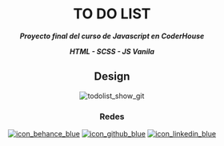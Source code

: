 <div align='center'>
<h1>TO DO LIST</h1>
<p><i><b>Proyecto final del curso de Javascript en CoderHouse</b></i></p>
<p><i><b>HTML - SCSS - JS Vanila</b></i></p>
  
<h2>Design</h2>

![todolist_show_git](https://user-images.githubusercontent.com/41525219/138459793-1d12d720-ed6d-4020-b609-26850f2fcb08.png)

<h3>Redes</h3>

[![icon_behance_blue](https://user-images.githubusercontent.com/41525219/138456248-b19abbf2-a618-4506-bd0c-4915ac706cc3.png)][1]
[![icon_github_blue](https://user-images.githubusercontent.com/41525219/138456252-fe8b248e-414b-400a-a50f-5591f28c6900.png)][2]
[![icon_linkedin_blue](https://user-images.githubusercontent.com/41525219/138456254-f51e84ef-2ef8-4a5e-b8e9-1693559177c5.png)][3]
</div>

[1]: https://www.behance.net/nicoprtenjaca
[2]: https://github.com/nicoprten
[3]: https://www.linkedin.com/in/nicoprten/

